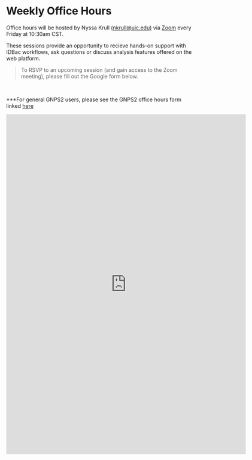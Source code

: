 # Weekly Office Hours

Office hours will be hosted by Nyssa Krull [(nkrull@uic.edu)](nkrull@uic.edu) via [Zoom](https://uic.zoom.us/j/85354946320?pwd=RmCgZ43hNraLe2F3JaLJygAbNeTmSJ.1) every Friday at 10:30am CST. 

These sessions provide an opportunity to recieve hands-on support with IDBac workflows, ask questions or discuss analysis features offered on the web platform. 
<br>

>
>To RSVP to an upcoming session (and gain access to the Zoom meeting), please fill out the Google form below. 
<br>

***For general GNPS2 users, please see the GNPS2 office hours form linked [here](https://wang-bioinformatics-lab.github.io/GNPS2_Documentation/contact/)
<iframe src="https://docs.google.com/forms/d/e/1FAIpQLSfYVB6Ieq6Ap-1SKy0QjarTIHUSiqpetmXnmTv3qM3ZQktiNQ/viewform?embedded=true" width="640" height="908" frameborder="0" marginheight="0" marginwidth="0">Loading…</iframe>
